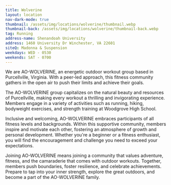 ```yaml
---
title: Wolverine
layout: location
nav-dark-mode: true
thumbnail: /assets/img/locations/wolverine/thumbnail.webp
thumbnail-back: /assets/img/locations/wolverine/thumbnail-back.webp
tag: Running
address-name: Shenandoah University
address: 1460 University Dr Winchester, VA 22601
siteQ: Madonna & Suspension
weekdays: WED - 0530
weekends: SAT - 0700
---
```



We are AO-WOLVERINE, an energetic outdoor workout group based in Purcellville, Virginia. With a peer-led approach, this fitness community gathers in the open air to push their limits and achieve their goals.

The AO-WOLVERINE group capitalizes on the natural beauty and resources of Purcellville, making every workout a thrilling and invigorating experience. Members engage in a variety of activities such as running, hiking, bodyweight exercises, and strength training at Woodgrove High School.

Inclusive and welcoming, AO-WOLVERINE embraces participants of all fitness levels and backgrounds. Within this supportive community, members inspire and motivate each other, fostering an atmosphere of growth and personal development. Whether you're a beginner or a fitness enthusiast, you will find the encouragement and challenge you need to exceed your expectations.

Joining AO-WOLVERINE means joining a community that values adventure, fitness, and the camaraderie that comes with outdoor workouts. Together, members push boundaries, foster resilience, and celebrate achievements. Prepare to tap into your inner strength, explore the great outdoors, and become a part of the AO-WOLVERINE family.
